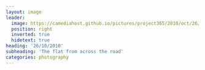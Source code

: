 ```yaml
---
layout: image
leader:
  image: https://camediahost.github.io/pictures/project365/2010/oct/26/261010.jpg
  position: right
  inverted: true
  hidetext: true
heading: '26/10/2010'
subheading: 'The flat from across the road'
categories: photography
---
```

